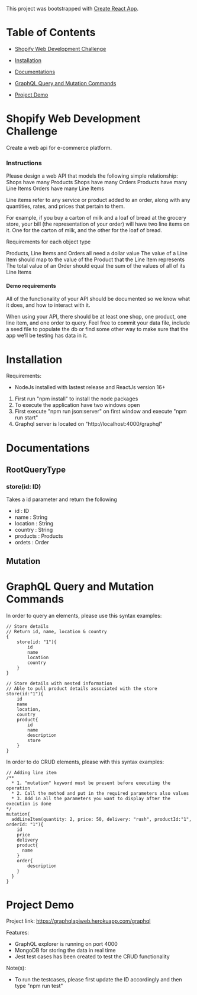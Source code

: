 This project was bootstrapped with [Create React App](https://github.com/facebookincubator/create-react-app).

# Table of Contents

- [Shopify Web Development Challenge](#shopify-web-development-challenge)

- [Installation](#installation)

- [Documentations](#documentations)

- [GraphQL Query and Mutation Commands](#graphql-query-and-mutation-commands)

- [Project Demo](#project-demo)


# Shopify Web Development Challenge

Create a web api for e-commerce platform.

### Instructions
Please design a web API that models the following simple relationship:  
Shops have many Products  Shops have many Orders Products have many Line Items Orders have many Line Items 
 
Line items refer to any service or product added to an order, along with any quantities, rates, and prices that pertain to them. 
 
For example, if you buy a carton of milk and a loaf of bread at the grocery store, your bill (the representation of your order) will have two line items on it. One for the carton of milk, and the other for the loaf of bread. 
 
Requirements for each object type 
 
Products, Line Items and Orders all need a dollar value The value of a Line Item should map to the value of the Product that the Line Item represents The total value of an Order should equal the sum of the values of all of its Line Items 
 
#### Demo requirements 
 
All of the functionality of your API should be documented so we know what it does, and how to interact with it. 
 
When using your API, there should be at least one shop, one product, one line item, and one order to query. Feel free to commit your data file, include a seed file to populate the db or find some other way to make sure that the app we’ll be testing has data in it. 

# Installation

Requirements:
- NodeJs installed with lastest release and ReactJs version 16+
 
1. First run "npm install" to install the node packages
2. To execute the application have two windows open
3. First execute "npm run json:server" on first window and execute "npm run start"
4. Graphql server is located on "http://localhost:4000/graphql"

# Documentations

## RootQueryType

### store(id: ID)
Takes a id parameter and return the following
- id       : ID
- name     : String
- location : String
- country  : String
- products : Products
- ordets   : Order

## Mutation


# GraphQL Query and Mutation Commands

In order to query an elements, please use this syntax examples:

```
// Store details
// Return id, name, location & country
{
    store(id: "1"){
        id
        name
        location
        country
    }
}
```

```
// Store details with nested information
// Able to pull product details associated with the store
store(id:"1"){
    id
    name
    location,
    country
    product{
        id
        name
        description
        store
    }
}
```

In order to do CRUD elements, please with this syntax examples:

```
// Adding line item
/** 
  * 1. "mutation" keyword must be present before executing the operation
  * 2. Call the method and put in the required parameters also values
  * 3. Add in all the parameters you want to display after the execution is done
*/
mutation{
  addLineItem(quantity: 2, price: 50, delivery: "rush", productId:"1", orderId: "1"){
    id
    price
    delivery
    product{
      name
    }
    order{
     	description 
    }
  }
}
```

# Project Demo

Project link: https://graphqlapiweb.herokuapp.com/graphql

Features:
- GraphQL explorer is running on port 4000
- MongoDB for storing the data in real time
- Jest test cases has been created to test the CRUD functionality

Note(s):
- To run the testcases, please first update the ID accordingly and then type "npm run test"